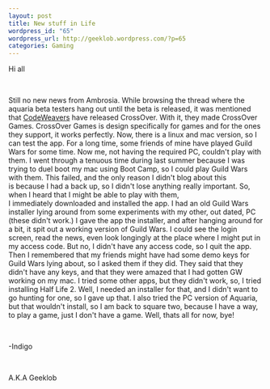 ```yaml
--- 
layout: post
title: New stuff in Life
wordpress_id: "65"
wordpress_url: http://geeklob.wordpress.com/?p=65
categories: Gaming
---
```

Hi all

 

Still no new news from Ambrosia. While browsing the thread where the aquaria beta testers hang out until the beta is released, it was mentioned that <a title="CodeWeavers" href="http://www.codeweavers.com/" target="_blank">CodeWeavers</a> have released CrossOver. With it, they made CrossOver Games. CrossOver Games is design specifically for games and for the ones they support, it works perfectly. Now, there is a linux and mac version, so I can test the app. For a long time, some friends of mine have played Guild Wars for some time. Now me, not having the required PC, couldn't play with them. I went through a tenuous time during last summer because I was trying to duel boot my mac using Boot Camp, so I could play Guild Wars with them. This failed, and the only reason I didn't blog about this is because I had a back up, so I didn't lose anything really important. So, when I heard that I might be able to play with them, I immediately downloaded and installed the app. I had an old Guild Wars installer lying around from some experiments with my other, out dated, PC (these didn't work.) I gave the app the installer, and after hanging around for a bit, it spit out a working version of Guild Wars. I could see the login screen, read the news, even look longingly at the place where I might put in my access code. But no, I didn't have any access code, so I quit the app. Then I remembered that my friends might have had some demo keys for Guild Wars lying about, so I asked them if they did. They said that they didn't have any keys, and that they were amazed that I had gotten GW working on my mac. I tried some other apps, but they didn't work, so, I tried installing Half Life 2. Well, I needed an installer for that, and I didn't want to go hunting for one, so I gave up that. I also tried the PC version of Aquaria, but that wouldn't install, so I am back to square two, because I have a way, to play a game, just I don't have a game. Well, thats all for now, bye!

 

-Indigo

 

A.K.A Geeklob
